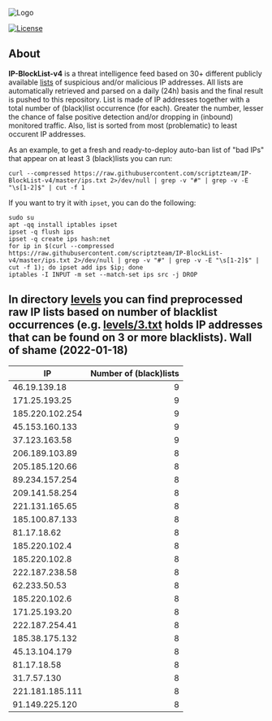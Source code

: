 ![Logo](https://i.imgur.com/PyKLAe7.png)

[![License](https://img.shields.io/badge/license-The_Unlicense-red.svg)](https://unlicense.org/)

About
----

**IP-BlockList-v4** is a threat intelligence feed based on 30+ different publicly available [lists](https://github.com/stamparm/maltrail) of suspicious and/or malicious IP addresses. All lists are automatically retrieved and parsed on a daily (24h) basis and the final result is pushed to this repository. List is made of IP addresses together with a total number of (black)list occurrence (for each). Greater the number, lesser the chance of false positive detection and/or dropping in (inbound) monitored traffic. Also, list is sorted from most (problematic) to least occurent IP addresses.

As an example, to get a fresh and ready-to-deploy auto-ban list of "bad IPs" that appear on at least 3 (black)lists you can run:

```
curl --compressed https://raw.githubusercontent.com/scriptzteam/IP-BlockList-v4/master/ips.txt 2>/dev/null | grep -v "#" | grep -v -E "\s[1-2]$" | cut -f 1
```

If you want to try it with `ipset`, you can do the following:

```
sudo su
apt -qq install iptables ipset
ipset -q flush ips
ipset -q create ips hash:net
for ip in $(curl --compressed https://raw.githubusercontent.com/scriptzteam/IP-BlockList-v4/master/ips.txt 2>/dev/null | grep -v "#" | grep -v -E "\s[1-2]$" | cut -f 1); do ipset add ips $ip; done
iptables -I INPUT -m set --match-set ips src -j DROP
```

In directory [levels](levels) you can find preprocessed raw IP lists based on number of blacklist occurrences (e.g. [levels/3.txt](levels/3.txt) holds IP addresses that can be found on 3 or more blacklists).
Wall of shame (2022-01-18)
----

|IP|Number of (black)lists|
|---|--:|
46.19.139.18|9
171.25.193.25|9
185.220.102.254|9
45.153.160.133|9
37.123.163.58|9
206.189.103.89|8
205.185.120.66|8
89.234.157.254|8
209.141.58.254|8
221.131.165.65|8
185.100.87.133|8
81.17.18.62|8
185.220.102.4|8
185.220.102.8|8
222.187.238.58|8
62.233.50.53|8
185.220.102.6|8
171.25.193.20|8
222.187.254.41|8
185.38.175.132|8
45.13.104.179|8
81.17.18.58|8
31.7.57.130|8
221.181.185.111|8
91.149.225.120|8
